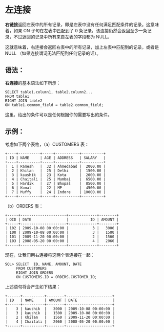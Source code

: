 # 左连接 #

**右链接**返回左表中的所有记录，即是左表中没有任何满足匹配条件的记录。这意味着，如果 ON 子句在左表中匹配到了 0 条记录，该连接仍然会返回至少一条记录，不过返回的记录中所有来自左表的字段都为 NULL。

这就意味着，右连接会返回右表中的所有记录，加上左表中匹配到的记录，或者是 NULL （如果连接谓词无法匹配到任何记录的话）。

## 语法： ##

**右连接**的基本语法如下所示：

	SELECT table1.column1, table2.column2...
	FROM table1
	RIGHT JOIN table2
	ON table1.common_field = table2.common_field;

这里，给出的条件可以是任何根据你的需要写出的条件。

## 示例： ##

考虑如下两个表格，（a）CUSTOMERS 表：

	+----+----------+-----+-----------+----------+
	| ID | NAME     | AGE | ADDRESS   | SALARY   |
	+----+----------+-----+-----------+----------+
	|  1 | Ramesh   |  32 | Ahmedabad |  2000.00 |
	|  2 | Khilan   |  25 | Delhi     |  1500.00 |
	|  3 | kaushik  |  23 | Kota      |  2000.00 |
	|  4 | Chaitali |  25 | Mumbai    |  6500.00 |
	|  5 | Hardik   |  27 | Bhopal    |  8500.00 |
	|  6 | Komal    |  22 | MP        |  4500.00 |
	|  7 | Muffy    |  24 | Indore    | 10000.00 |
	+----+----------+-----+-----------+----------+

（b）ORDERS 表：

	+-----+---------------------+-------------+--------+
	| OID | DATE                |          ID | AMOUNT |
	+-----+---------------------+-------------+--------+
	| 102 | 2009-10-08 00:00:00 |           3 |   3000 |
	| 100 | 2009-10-08 00:00:00 |           3 |   1500 |
	| 101 | 2009-11-20 00:00:00 |           2 |   1560 |
	| 103 | 2008-05-20 00:00:00 |           4 |   2060 |
	+-----+---------------------+-------------+--------+

现在，让我们用右连接将这两个表连接在一起：

	SQL> SELECT  ID, NAME, AMOUNT, DATE
	     FROM CUSTOMERS
	     RIGHT JOIN ORDERS
	     ON CUSTOMERS.ID = ORDERS.CUSTOMER_ID;

上述语句将会产生如下结果：

	+------+----------+--------+---------------------+
	| ID   | NAME     | AMOUNT | DATE                |
	+------+----------+--------+---------------------+
	|    3 | kaushik  |   3000 | 2009-10-08 00:00:00 |
	|    3 | kaushik  |   1500 | 2009-10-08 00:00:00 |
	|    2 | Khilan   |   1560 | 2009-11-20 00:00:00 |
	|    4 | Chaitali |   2060 | 2008-05-20 00:00:00 |
	+------+----------+--------+---------------------+


